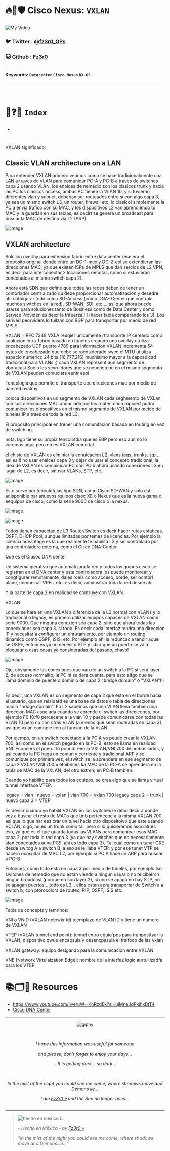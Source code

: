# 🔥🧱🛡️ Cisco Nexus: `VXLAN`

![My Video](https://user-images.githubusercontent.com/94720207/165892585-b830998d-d7c5-43b4-a3ad-f71a07b9077e.gif)


### 🐦 Twitter  : [@fz3r0_OPs](https://twitter.com/Fz3r0_OPs)
### 🐱 Github  : [Fz3r0](https://github.com/fz3r0) 

---
 
#### Keywords: `Datacenter` `Cisco Nexus` `NX-OS`

---

<br>

# 📝❓📄 `Index`

- 

# 

VXLAN significado: 

## Classic VLAN architecture on a LAN

Para entender VXLAN primero veamos como se hace tradicionalmente una LAN a traves de VLAN para comunicar PC-A y PC-B a traves de switches capa 2 usando VLAN, los enalces de nemedio son los clasicos trunk y hacia las PC los clasicos access, ambas PC tienen la VLAN 10, y si tuvieran diferentes vlan y subnet, deberian ser routeados entre si con algo capa 3, ya sea un mismo switch L3, un router, firewall etc, lo clasico! simplemente la PC a envia trafico con su MAC, y los dispositivos L2 van aprendiendo tu MAC y la guardan en sus tablas, es decirt se genera un broadcast para buscar la MAC de destino via L2 (ARP). 

![image](https://github.com/user-attachments/assets/6ca80d48-648c-4084-947b-5479b96325a5)



## VXLAN architecture 

Solciion overlay para extension fabric entre data center (ese era el proposito original donde entre un DC-1-mex y DC-2-col se extendieran las direcciones MAC, ya que existen ISPs de MPLS que dan sercios de L2 VPN, es decir para interconectar 2 locaciones remotas, como si estuvieran conectados al mismo switch capa 2).

Ahora está SDN que define que todas las redes deben de tener un contorlador centrlaizado qu debe proporcionar automatizacion y desedre ahi cofnigurar todo como SD-Access (como DNA- Center que controla muchos siwtches en la red), SD-WAN, SDI, etc.... asi que ahora puede usarse para soluciones tanto de Business como de Data Center y como Service Provider, es deicr la trifuerza!!!! (hacer tabla comparando los 3). Los serived peorviders lo tuilzan con BGP para transportar por medio de red MPLS. 

VXLAN = RFC 7348
VXLA reuqier unicamente rtransporte IP
cereado como suolucion intra-fabric basada en tuneles creando una overlay
utriliza encabezado UDP puerto 4789 para informacion VXLAN
incrementa 54 bytes de encabezado que debe se rocnsiderado swen el MTU
utiuliza espacio numerico 24 bits (16,777,216) muchisimo mayor a la capcadicad tradicional para VLANs ;) 
cada VXLAN represent aun segmento de vboracast
Soolo los sevruidores que se neucnetene en el mismo segmento de VXLAN peuden comuciars eentr esoi 

Tencologia que pemrite el transporte dee direcicones mac por medio de uan red ovalray

coloca dispositivos en un segmento de VXLAN cada seghmento de VXLan con sus direcciones MAC anunciada por los router, cada ropiuert podra comunicar los dipsositivos en el mismo segmento de VXLAN por meido de tuneles IP a traes de toda la red L3.

El proposito principoal en trener una comunitacion basada en touting en vez de switching. 

nota: bgp tiene su propia tencolofdia que es EBP pero eso aun no lo veremos aqui, pero no es VXLAN como tal. 

el chiste de VXLAN es elminiar la conuicacion L2, vlans tags, trunks, stp... asi es!!! no usar enalces capa 3 y dejar de usar el concepto tradicional, la idea de VXLAN es comuinicar PC con PC b ahora usando conexiones L3 en lugar de L2, es decir, sinusar VLANs, STP, etc.

![image](https://github.com/user-attachments/assets/dc08c7a8-b000-4dfa-a5b5-3bd25fc54949)


Esto surve por tencolofgias tipo SDN, como Cisco SD-WAN y solo est adisponible par anuevos rquipos cisoc XE o Nexus que es la nueva gama d eequipos de cisco, como la serie 9000 de cisco o la nexus.   

![image](https://github.com/user-attachments/assets/3b5dab0a-1ea5-4d30-b990-82a35931aedd)

![image](https://github.com/user-attachments/assets/75f830c2-1e1f-47c5-9b6d-42ceb4077e31)

Todos tienen capacidad de L3 Router/Switch es decir hacer rutas estaticas, OSPF, DHCP Pool, aunque limitadas por temas de licencias. Por ejemplo la licencia advantage es la que realmente te habilita L3 y ser controlado por una controladora externa, como el Cisco DNA-Center. 

Que es el Ciusoc DNA center

Un sistema iperativo que automatizara la red y todos los quipos cisco se registran en el DNA center y esta controladora los puede monitorear y congfigurar remotamente, dales roels como acceso, borde, ser ocntorl plane, comunicar VRFs, etc. es decir, adminsitrar toda la red desde ahi. 

Y la parte de capa 2 en realidad se contruye con VXLAN. 

VXLAN

Lo que se hara en una VXLAN a diferencia de la L2 normal con VLANs y lo tradicional o legacy, es primero utilizar equipos capaces de VXLAN como serie 9000. 
Que ninguna conexion sea capa 2, sino que ahora todas las conexxiones sea capa 3. si todo. Es decir cada interfaz tendra una direccion IP y necesitaria configurar un enrutamiento, por ejemplo un routing dinamico como OSPF, ISIS, etc.  Por ejemplo ahi la reduncacia tendir aque se OSPF, entonces ya no necesito STP y lidiar que un puerto se va a bloeuaqr o esas cosas ya consideradas del pasado, chavo! 

![image](https://github.com/user-attachments/assets/f2a90c1a-cea4-43e5-8bbe-89ac96b06b88)


Ojo, obviamente las conexiones que van de un switch a la PC si será layer 2, de acceso normalito, la PC ni se dara cuenta. para esto alfgo que se llama dominio de puente o dominio de capa 2 "bridge domain" o "VXLAN"!!! . 

Es decir, una VXLAN es un segmento de capa 2 que esta en el borde hacia el usuario, que en relaidafd es una base de datos o tabla de direcciones mac o "bridge domain". En L2 sabemos que una VLAN lleva tambien una direccion MAC asociada cuando se aprende el switch las direcicones, por ejemplo F0:f0:f0 percecene a la vlan 10 y puede comunicarse con todas las VLAN 10 pero no con otras VLAN (a menos que sean routeadas en capa 3), asi que vxlan cumnple con al funcion de la VLAN. 

Por ejempo, en un switch conextado a la PC A yo peudo crear la VXLAN 700, asi como en el switch pegado en la PC-B, esto se llama en realidad VNI. Enoncers el puerot lo poondr een la VXLAN/VNI 700 de ambos lados, y asi cuando la PC haga un comun y corriente y tradicional ARP y se comunique por primera vez, el switch se la aprendera en ese segmento de capa 2 VXLAN/VNI 700m etoibnces ka MAC de la PC-A se aprendera en la tabla de MAC de la VXLAN, del otro extren¡ en PC-B tambien. 

Cuando yo habilito para todos los equipos, se crea algo que se llama virtual tunnel interface VTEP.

legacy = vlan | nuevo = vxlan | vlan 700 = vxlan 700
legacy capa 2  = trunk | nuevo capa 3 = VTEP

Es devicr cuando yo habilit VXLAN en los switches le debo decir a donde voy a buscar el resto de MACs que tmb pertenecne a la misma VXLAN 700, asi que lo que har ees crar un tunel hacia otro dispositoivo que este usando VCLAN, digo, no es un trunk como tal, pero si lo quisieramos asocialr es eso, ya que es el que guarda todas las VLANs para comunicar esas MAC capa 2, por toda la red capa 3 (ya que hay switches que no necesariamente stan conectados  auna PC!!! ahi es todo capa 3). Tal cual como un tuner GRE desde switcg A a switch B, a eso se le llaba VTEP. y por ese tunet VTP se hacern ocnsultar de MAC L2, por ejemplo si PC A hace un ARP para buscar a PC-B. 

Entonces, como todo esta en capa 3 por medio de tuneles, por ejemplo lso switches de nemedio que no estan viendo a ningun usuario no reicibieron ningun broadcast (porque no son layer 2), si uno se apaga no hay STP, no se apagan puertos... todo es L3... ellos estan apra transportar de Switch a a switch b, con ptorocolors de routeo, RIP, OSPF, ISIS etc. 

![image](https://github.com/user-attachments/assets/27a6b1df-8259-4807-b3a0-7d97d70086c0)

Tabla de concepts y temrinos: 

VNI o VNID (VXLAN netowkr id) teemplazo de VLAN ID y tiene un numero de VXLAN

VTEP (VXLAN tunnel end point): tunnel entro equio`pos para tranposttyar la VXLAN, dispositivo qwue encapsula y desencpasula el traifoco de las vxlan

VXLAN gateway: equipo desigando para la comunicacion entre VXLAN

VNE (Network Virtulaization Edge): nombre de la interfaz logic aurtuilizadfa para los VTEP. 

# 📚🗂️🎥 Resources

- https://www.youtube.com/live/uW--KhRzdEk?si=ujMneJdPkihxBtT4
- [Cisco DNA Center](https://www.ciscolive.com/c/dam/r/ciscolive/emea/docs/2023/pdf/BRKOPS-2077.pdf)



  
---

<span align="center"> <p align="center"> ![giphy](https://user-images.githubusercontent.com/94720207/166587250-292d9a9f-e590-4c25-a678-d457e2268e85.gif) </p> </span> 



&nbsp;

<span align="center"> <p align="center"> _I hope this information was useful for someone_ </p> </span> 
<span align="center"> <p align="center"> _and please, don't forget to enjoy your days..._ </p> </span> 
<span align="center"> <p align="center"> _...It is getting dark... so dark..._ </p> </span> 

&nbsp;

<span align="center"> <p align="center"> _In the mist of the night you could see me come, where shadows move and Demons lie..._ </p> </span> 
<span align="center"> <p align="center"> _I am [Fz3r0 💀](https://github.com/Fz3r0/) and the Sun no longer rises..._ </p> </span> 

---






---

> ![hecho en mexico 5](https://user-images.githubusercontent.com/94720207/166068790-fa1f243d-2db9-4810-a6e4-eb3c4ad23700.png)
>
> _- Hecho en México - by [Fz3r0 💀](https://github.com/Fz3r0/)_  
>
> _"In the mist of the night you could see me come, where shadows move and Demons lie..."_ 

